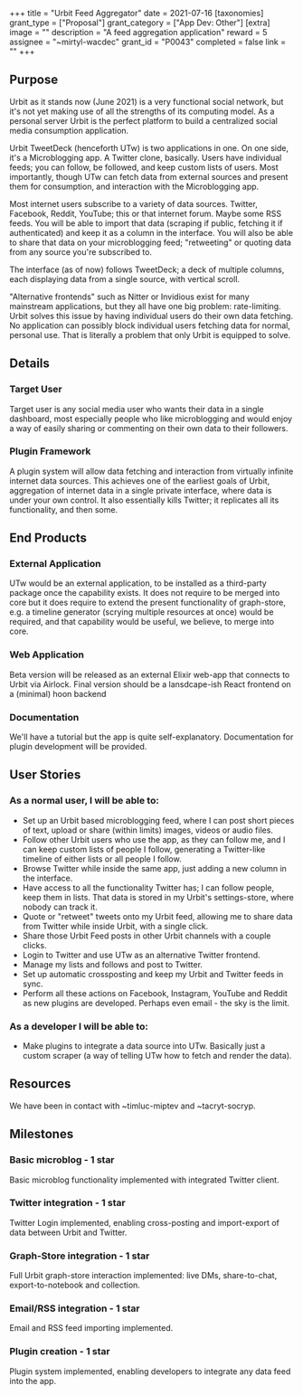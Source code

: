 +++
title = "Urbit Feed Aggregator"
date = 2021-07-16
[taxonomies]
grant_type = ["Proposal"]
grant_category = ["App Dev: Other"]
[extra]
image = ""
description = "A feed aggregation application"
reward = 5
assignee = "~mirtyl-wacdec"
grant_id = "P0043"
completed = false
link = ""
+++

## Purpose

Urbit as it stands now (June 2021) is a very functional social network, but it's not yet making use of all the strengths of its computing model.
As a personal server Urbit is the perfect platform to build a centralized social media consumption application.

Urbit TweetDeck (henceforth UTw) is two applications in one. On one side, it's a Microblogging app. A Twitter clone, basically. Users have individual feeds; you can follow, be followed, and keep custom lists of users.
Most importantly, though UTw can fetch data from external sources and present them for consumption, and interaction with the Microblogging app.

Most internet users subscribe to a variety of data sources. Twitter, Facebook, Reddit, YouTube; this or that internet forum. Maybe some RSS feeds.
You will be able to import that data (scraping if public, fetching it if authenticated) and keep it as a column in the interface. You will also be able to share that data on your microblogging feed; "retweeting" or quoting data from any source you're subscribed to.

The interface (as of now) follows TweetDeck; a deck of multiple columns, each displaying data from a single source, with vertical scroll.

"Alternative frontends" such as Nitter or Invidious exist for many mainstream applications, but they all have one big problem: rate-limiting. Urbit solves this issue by having individual users do their own data fetching. No application can possibly block individual users fetching data for normal, personal use. That is literally a problem that only Urbit is equipped to solve.

## Details

### Target User

Target user is any social media user who wants their data in a single dashboard, most especially people who like microblogging and would enjoy a way of easily sharing or commenting on their own data to their followers.

### Plugin Framework

A plugin system will allow data fetching and interaction from virtually infinite internet data sources. This achieves one of the earliest goals of Urbit, aggregation of internet data in a single private interface, where data is under your own control. It also essentially kills Twitter; it replicates all its functionality, and then some.

## End Products

### External Application

UTw would be an external application, to be installed as a third-party package once the capability exists.
It does not require to be merged into core but it does require to extend the present functionality of graph-store, e.g. a timeline generator (scrying multiple resources at once) would be required, and that capability would be useful, we believe, to merge into core.

### Web Application

Beta version will be released as an external Elixir web-app that connects to Urbit via Airlock. Final version should be a lansdcape-ish React frontend on a (minimal) hoon backend

### Documentation

We'll have a tutorial but the app is quite self-explanatory. Documentation for plugin development will be provided.

## User Stories

### As a normal user, I will be able to:

- Set up an Urbit based microblogging feed, where I can post short pieces of text, upload or share (within limits) images, videos or audio files.
- Follow other Urbit users who use the app, as they can follow me, and I can keep custom lists of people I follow, generating a Twitter-like timeline of either lists or all people I follow.
- Browse Twitter while inside the same app, just adding a new column in the interface.
- Have access to all the functionality Twitter has; I can follow people, keep them in lists. That data is stored in my Urbit's settings-store, where nobody can track it.
- Quote or "retweet" tweets onto my Urbit feed, allowing me to share data from Twitter while inside Urbit, with a single click.
- Share those Urbit Feed posts in other Urbit channels with a couple clicks.
- Login to Twitter and use UTw as an alternative Twitter frontend.
- Manage my lists and follows and post to Twitter.
- Set up automatic crossposting and keep my Urbit and Twitter feeds in sync.
- Perform all these actions on Facebook, Instagram, YouTube and Reddit as new plugins are developed. Perhaps even email - the sky is the limit.

### As a developer I will be able to:

- Make plugins to integrate a data source into UTw. Basically just a custom scraper (a way of telling UTw how to fetch and render the data).

## Resources

We have been in contact with ~timluc-miptev and ~tacryt-socryp.

## Milestones

### Basic microblog - 1 star

Basic microblog functionality implemented with integrated Twitter client.

### Twitter integration - 1 star

Twitter Login implemented, enabling cross-posting and import-export of data between Urbit and Twitter.

### Graph-Store integration - 1 star

Full Urbit graph-store interaction implemented: live DMs, share-to-chat, export-to-notebook and collection.

### Email/RSS integration - 1 star

Email and RSS feed importing implemented.

### Plugin creation - 1 star

Plugin system implemented, enabling developers to integrate any data feed into the app.
